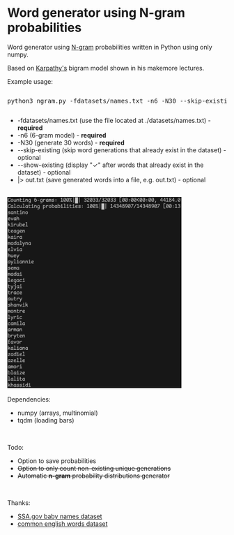 <h1>Word generator using N-gram probabilities</h1>

<p>Word generator using <a href="https://en.wikipedia.org/wiki/N-gram">N-gram</a> probabilities written in Python using only numpy.</p>

<p>Based on <a href="https://github.com/karpathy/makemore" target="_blank">Karpathy's</a> bigram model shown in his makemore lectures.</p>

<p>Example usage:</p>
<pre><p>python3 ngram.py -fdatasets/names.txt -n6 -N30 --skip-existing --show-existing |> out.txt</p></pre>
<ul>
    <li>-fdatasets/names.txt (use the file located at ./datasets/names.txt) - <b>required</b></li>
    <li>-n6 (6-gram model) - <b>required</b></li>
    <li>-N30 (generate 30 words) - <b>required</b></li>
    <li>--skip-existing (skip word generations that already exist in the dataset) - optional</li>
    <li>--show-existing (display "✓" after words that already exist in the dataset) - optional</li>
    <li>|> out.txt (save generated words into a file, e.g. out.txt) - optional</li>
</ul>

<br>

<img src="preview.png" width="400px">

<br>

<p>Dependencies:</p>
<ul>
    <li>numpy (arrays, multinomial)</li>
    <li>tqdm (loading bars)</li>
</ul>

<br>

<p>Todo:</p>
<ul>
    <li>Option to save probabilities</li>
    <s><li>Option to only count non-existing unique generations</li></s>
    <s><li>Automatic <b>n-gram</b> probability distributions generator</li></s>
</ul>

<br>

<p>Thanks:</p>
<ul>
<li><a href="https://www.ssa.gov/oact/babynames/" target="_blank">SSA.gov baby names dataset</a>
<li><a href="https://github.com/first20hours/google-10000-english/tree/master" target="_blank">common english words dataset</a></li>
</ul>
